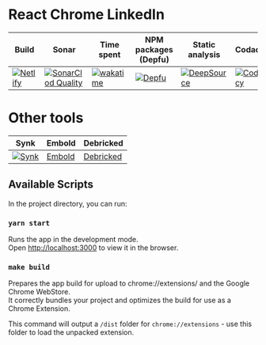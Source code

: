 # React Chrome LinkedIn

| Build | Sonar | Time spent |  NPM packages (Depfu) | Static analysis | Codacy |
| ------| ----- | ---------- | --------------------- | --------------- | ------ |
| [![Netlify](https://api.netlify.com/api/v1/badges/73f1fb7b-36e1-4d36-9ddc-b1a351594c8e/deploy-status)](https://app.netlify.com/sites/special-eureka/deploys) | [![SonarClod Quality](https://sonarcloud.io/api/project_badges/measure?project=wassim-azirar_special-eureka&metric=alert_status)](https://sonarcloud.io/summary/new_code?id=wassim-azirar_special-eureka) | [![wakatime](https://wakatime.com/badge/github/wassim-azirar/special-eureka.svg)](https://wakatime.com/badge/github/wassim-azirar/special-eureka) | [![Depfu](https://badges.depfu.com/badges/6151569429f043730c1061a2f9e12e8f/count.svg)](https://depfu.com/github/wassim-azirar/special-eureka?project_id=32516) | [![DeepSource](https://deepsource.io/gh/wassim-azirar/special-eureka.svg/?label=active+issues)](https://deepsource.io/gh/wassim-azirar/special-eureka) | [![Codacy](https://app.codacy.com/project/badge/Grade/e74b2e871935406cb6d7d64f211ac736)](https://app.codacy.com/gh/wassim-azirar/special-eureka/dashboard) |

# Other tools

| Synk | Embold | Debricked |
| ---- | ------ | --------- |
| [![Synk](https://snyk.io/test/github/wassim-azirar/special-eureka/badge.svg)](https://snyk.io/test/github/wassim-azirar/special-eureka) | [Embold](https://app.embold.io/organization/gh/wassim-azirar/repositories/5c1c8667b23beb28f8e2032279a28200/dashboard) | [Debricked](https://debricked.com/app/en/repository/17139) |

## Available Scripts

In the project directory, you can run:

### `yarn start`

Runs the app in the development mode.\
Open [http://localhost:3000](http://localhost:3000) to view it in the browser.

### `make build`

Prepares the app build for upload to chrome://extensions/ and the Google Chrome WebStore. \
It correctly bundles your project and optimizes the build for use as a Chrome Extension.

This command will output a `/dist` folder for `chrome://extensions` - use this folder to load the unpacked extension.
